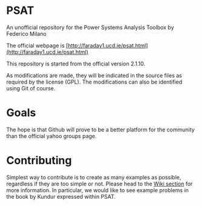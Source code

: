 # PSAT
An unofficial repository for the Power Systems Analysis Toolbox by Federico Milano

The official webpage is [http://faraday1.ucd.ie/psat.html](http://faraday1.ucd.ie/psat.html)

This repository is started from the official version 2.1.10.

As modifications are made, they will be indicated in the source files as required by the license (GPL). The modifications can also be identified using Git of course.

# Goals

The hope is that Github will prove to be a better platform for the community than the official yahoo groups page.

# Contributing

Simplest way to contribute is to create as many examples as possible, regardless if they are too simple or not. Please head to the [Wiki section](https://github.com/Sinan81/PSAT/wiki) for more information. In particular, we would like to see example problems in the book by Kundur expressed within PSAT.
